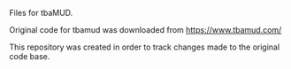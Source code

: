Files for tbaMUD.

Original code for tbamud was downloaded from https://www.tbamud.com/

This repository was created in order to track changes made to the original code base.

